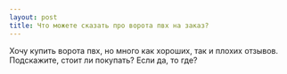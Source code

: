 ```yaml
---
layout: post 
title: Что можете сказать про ворота пвх на заказ? 
--- 
```

Хочу купить ворота пвх, но много как хороших, так и плохих отзывов. Подскажите, стоит ли покупать? Если да, то где?